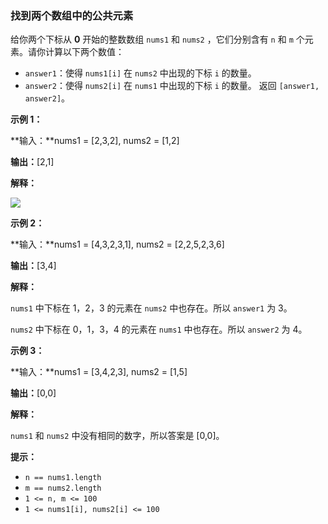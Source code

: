 ### 找到两个数组中的公共元素 ###
给你两个下标从 **0** 开始的整数数组 `nums1` 和 `nums2` ，它们分别含有 `n` 和 `m` 个元素。请你计算以下两个数值：

* `answer1`：使得 `nums1[i]` 在 `nums2` 中出现的下标 `i` 的数量。
* `answer2`：使得 `nums2[i]` 在 `nums1` 中出现的下标 `i` 的数量。
返回 `[answer1, answer2]`。



**示例 1：**

**输入：**nums1 = [2,3,2], nums2 = [1,2]

**输出：**[2,1]

**解释：**

![](https://assets.leetcode.com/uploads/2024/05/26/3488_find_common_elements_between_two_arrays-t1.gif)


**示例 2：**

**输入：**nums1 = [4,3,2,3,1], nums2 = [2,2,5,2,3,6]

**输出：**[3,4]

**解释：**

`nums1` 中下标在 1，2，3 的元素在 `nums2` 中也存在。所以 `answer1` 为 3。

`nums2` 中下标在 0，1，3，4 的元素在 `nums1` 中也存在。所以 `answer2` 为 4。


**示例 3：**

**输入：**nums1 = [3,4,2,3], nums2 = [1,5]

**输出：**[0,0]

**解释：**

`nums1` 和 `nums2` 中没有相同的数字，所以答案是 [0,0]。




**提示：**

* `n == nums1.length`
* `m == nums2.length`
* `1 <= n, m <= 100`
* `1 <= nums1[i], nums2[i] <= 100`

